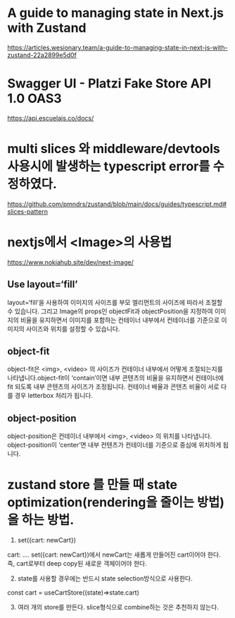 # A guide to managing state in Next.js with Zustand

https://articles.wesionary.team/a-guide-to-managing-state-in-next-js-with-zustand-22a2899e5d0f

# Swagger UI - Platzi Fake Store API 1.0 OAS3

https://api.escuelajs.co/docs/

# multi slices 와 middleware/devtools 사용시에 발생하는 typescript error를 수정하였다.

https://github.com/pmndrs/zustand/blob/main/docs/guides/typescript.md#slices-pattern

# nextjs에서 <Image\>의 사용법

https://www.nokiahub.site/dev/next-image/

## Use layout=‘fill’

layout=‘fill’을 사용하여 이미지의 사이즈를 부모 엘리먼트의 사이즈에 따라서 조절할 수 있습니다.
그리고 Image의 props인 objectFit과 objectPosition을 지정하여 이미지의 비율을 유지하면서 이미지를 포함하는 컨테이너 내부에서 컨테이너를 기준으로 이미지의 사이즈와 위치를 설정할 수 있습니다.

## object-fit

object-fit은 <img\>, <video\> 의 사이즈가 컨테이너 내부에서 어떻게 조절되는지를 나타냅니다.object-fit이 ‘contain’이면 내부 콘텐츠의 비율을 유지하면서 컨테이너에 fit 되도록 내부 콘텐츠의 사이즈가 조정됩니다. 컨테이너 배율과 콘텐츠 비율이 서로 다를 경우 letterbox 처리가 됩니다.

## object-position

object-position은 컨테이너 내부에서 <img\>, <video\> 의 위치를 나타냅니다.
object-position이 ‘center’면 내부 컨텐츠가 컨테이너를 기준으로 중심에 위치하게 됩니다.

# zustand store 를 만들 때 state optimization(rendering을 줄이는 방법)을 하는 방법.

1. set({cart: newCart})

cart: ....
set({cart: newCart})에서 newCart는 새롭게 만들어진 cart이어야 한다. 즉, cart로부터 deep copy된 새로운 객체이어야 한다.

2. state를 사용할 경우에는 반드시 state selection방식으로 사용한다.

const cart = useCartStore((state)=>state.cart)

3. 여러 개의 store를 만든다. slice형식으로 combine하는 것은 추천하지 않는다.
